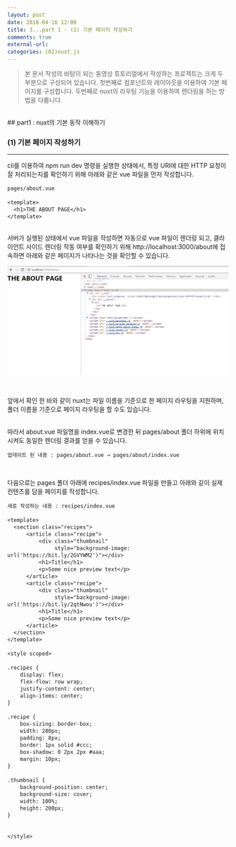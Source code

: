 ```yaml
---
layout: post
date: 2018-04-16 12:00 
title: 3...part 1 - (1) 기본 페이지 작성하기
comments: true
external-url:
categories: (02)nuxt.js
---
```


> 본 문서 작성의 바탕이 되는 동영상 튜토리얼에서 작성하는 프로젝트는 크게 두 부분으로 구성되어 있습니다. 첫번째로 컴포넌트와 레이아웃을 이용하여 기본 페이지를 구성합니다. 두번째로 nuxt의 라우팅 기능을 이용하여 렌더링을 하는 방법을 다룹니다. 

<br/>
## part1 : nuxt의 기본 동작 이해하기 

### (1) 기본 페이지 작성하기

-----

cli를 이용하여 npm run dev 명령을 실행한 상태에서, 특정 URI에 대한 HTTP 요청이 잘 처리되는지를 확인하기 위해 아래와 같은 vue 파일을 먼저 작성합니다.

```
pages/about.vue

<template>
  <h1>THE ABOUT PAGE</h1>
</template>

```
<br/>
서버가 실행된 상태에서 vue 파일을 작성하면 자동으로 vue 파일이 렌더링 되고, 클라이언트 사이드 렌더링 작동 여부를 확인하기 위해 http://localhost:3000/about에 접속하면 아래와 같은 페이지가 나타나는 것을 확인할 수 있습니다.
<br/>

![](/assets/about.jpg)

<br/>

앞에서 확인 한 바와 같이 nuxt는 파일 이름을 기준으로 한 페이지 라우팅을 지원하며, 폴더 이름을 기준으로 페이지 라우팅을 할 수도 있습니다.

<br/>
따라서 about.vue 파일명을 index.vue로 변경한 뒤 pages/about 폴더 하위에 위치시켜도 동일한 렌더링 결과를 얻을 수 있습니다.
<br/>

```
업데이트 된 내용 : pages/about.vue → pages/about/index.vue
```
<br/>


다음으로는 pages 폴더 아래에 recipes/index.vue 파일을 만들고 아래와 깉이 실제 컨텐츠를 담을 페이지를 작성합니다.

```
새로 작성하는 내용 : recipes/index.vue

<template>
  <section class="recipes">
      <article class="recipe">
          <div class="thumbnail" 
               style="background-image: url('https://bit.ly/2GVYWM2')"></div>
          <h1>Title</h1>
          <p>Some nice preview text</p>
      </article>
      <article class="recipe">
          <div class="thumbnail"
               style="background-image: url('https://bit.ly/2qtNwou')"></div>
          <h1>Title</h1>
          <p>Some nice preview text</p>
      </article>
  </section>
</template>

<style scoped>

.recipes {
    display: flex;
    flex-flow: row wrap;
    justify-content: center;
    align-items: center;
}

.recipe {
    box-sizing: border-box;
    width: 280px;
    padding: 8px;
    border: 1px solid #ccc;
    box-shadow: 0 2px 2px #aaa;
    margin: 10px;
}

.thumbnail {
    background-position: center;
    background-size: cover;
    width: 100%;
    height: 200px;
}


</style> 

```
